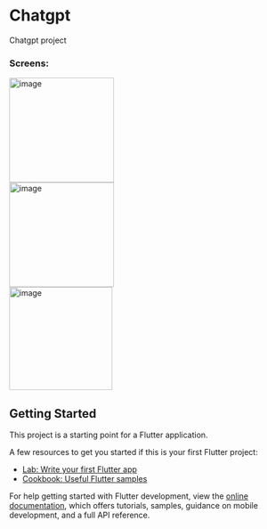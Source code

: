 # Chatgpt

Chatgpt project

### Screens:
<img width="188" alt="image" src="https://user-images.githubusercontent.com/56916175/229345176-1307a861-1486-4bcb-b489-d50dd1362311.png"> <br/>
<img width="188" alt="image" src="https://user-images.githubusercontent.com/56916175/229345200-a731e18b-a82d-4b32-afd6-52b5c3c0c666.png"> <br/>
<img width="185" alt="image" src="https://user-images.githubusercontent.com/56916175/229345215-f9466063-d688-4940-840c-2e1878a3a777.png"> <br/>



## Getting Started

This project is a starting point for a Flutter application.

A few resources to get you started if this is your first Flutter project:

- [Lab: Write your first Flutter app](https://docs.flutter.dev/get-started/codelab)
- [Cookbook: Useful Flutter samples](https://docs.flutter.dev/cookbook)

For help getting started with Flutter development, view the
[online documentation](https://docs.flutter.dev/), which offers tutorials,
samples, guidance on mobile development, and a full API reference.
